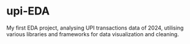 # upi-EDA
My first EDA project, analysing UPI transactions data of 2024, utilising various libraries and frameworks for data visualization and cleaning.
